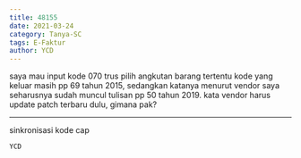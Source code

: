 ```yaml
---
title: 48155
date: 2021-03-24
category: Tanya-SC
tags: E-Faktur
author: YCD
---
```


saya mau input kode 070 trus pilih angkutan barang tertentu kode yang keluar masih pp 69 tahun 2015, sedangkan katanya menurut vendor saya seharusnya sudah muncul tulisan pp 50 tahun 2019. kata vendor harus update patch terbaru dulu, gimana pak?

---

sinkronisasi kode cap

`YCD`
